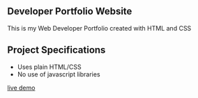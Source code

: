 ## Developer Portfolio Website
This is my Web Developer Portfolio created with HTML and CSS


## Project Specifications
 
- Uses plain HTML/CSS
- No use of javascript libraries

[live demo](https://temi.dev/index.html)